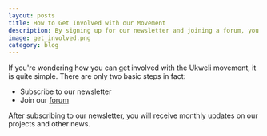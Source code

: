 ```yaml
---
layout: posts
title: How to Get Involved with our Movement
description: By signing up for our newsletter and joining a forum, you essentially become a member of the Ukweli Community
image: get_involved.png
category: blog
---
```


If you're wondering how you can get involved with the Ukweli movement, it is quite simple. There are only two basic steps in fact:

+ Subscribe to our newsletter
+ Join our [forum](http://ukweli.africamotion.net/register)

After subscribing to our newsletter, you will receive monthly updates on our projects and other news.
